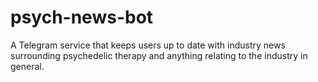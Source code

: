 # psych-news-bot
A Telegram service that keeps users up to date with industry news surrounding psychedelic therapy and anything relating to the industry in general.
